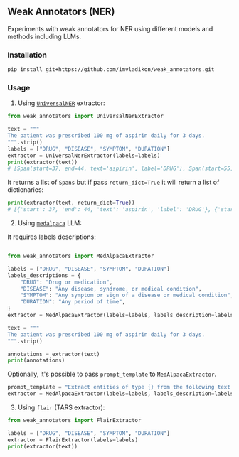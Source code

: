
## Weak Annotators (NER)

Experiments with weak annotators for NER using different models and methods including LLMs.

### Installation

```bash
pip install git+https://github.com/imvladikon/weak_annotators.git
```

### Usage

1. Using [`UniversalNER`](https://universal-ner.github.io/) extractor:

```python
from weak_annotators import UniversalNerExtractor

text = """
The patient was prescribed 100 mg of aspirin daily for 3 days.
""".strip()
labels = ["DRUG", "DISEASE", "SYMPTOM", "DURATION"]
extractor = UniversalNerExtractor(labels=labels)
print(extractor(text))
# [Span(start=37, end=44, text='aspirin', label='DRUG'), Span(start=55, end=61, text='3 days', label='DURATION')]
```

It returns a list of `Spans` but if pass `return_dict=True` it will return a list of dictionaries:

```python
print(extractor(text, return_dict=True))
# [{'start': 37, 'end': 44, 'text': 'aspirin', 'label': 'DRUG'}, {'start': 55, 'end': 61, 'text': '3 days', 'label': 'DURATION'}]
```

2. Using [`medalpaca`](https://huggingface.co/medalpaca/medalpaca-7b) LLM:

It requires labels descriptions:

```python

from weak_annotators import MedAlpacaExtractor

labels = ["DRUG", "DISEASE", "SYMPTOM", "DURATION"]
labels_descriptions = {
    "DRUG": "Drug or medication",
    "DISEASE": "Any disease, syndrome, or medical condition",
    "SYMPTOM": "Any symptom or sign of a disease or medical condition",
    "DURATION": "Any period of time",
}
extractor = MedAlpacaExtractor(labels=labels, labels_description=labels_descriptions)

text = """
The patient was prescribed 100 mg of aspirin daily for 3 days.
""".strip()

annotations = extractor(text)
print(annotations)

```

Optionally, it's possible to pass `prompt_template` to `MedAlpacaExtractor`.
```python
prompt_template = "Extract entities of type {} from the following text:"
extractor = MedAlpacaExtractor(labels=labels, labels_description=labels_descriptions, prompt_template=prompt_template)
```


3. Using `flair` (TARS extractor):

```python
from weak_annotators import FlairExtractor

labels = ["DRUG", "DISEASE", "SYMPTOM", "DURATION"]
extractor = FlairExtractor(labels=labels)
print(extractor(text))
```

